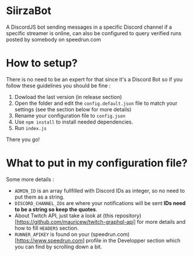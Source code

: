 # SiirzaBot
A DiscordJS bot sending messages in a specific Discord channel if a specific streamer is online, can also be configured to query verified runs posted by somebody on speedrun.com 


# How to setup?
There is no need to be an expert for that since it's a Discord Bot so if you follow these guidelines you should be fine :

1. Dowload the last version (in release section)
2. Open the folder and edit the `config.default.json` file to match your settings (see the section below for more details)
3. Rename your configuration file to `config.json`
4. Use `npm install` to install needed dependencies.
5. Run `index.js`

There you go!

# What to put in my configuration file?
Some more details :
- `ADMIN_ID` is an array fullfilled with Discord IDs as integer, so no need to put them as a string.
- `DISCORD_CHANNEL_ID`s are where your notifications will be sent **IDs need to be a string so keep the quotes**.
- About Twitch API, just take a look at (this repository)[https://github.com/mauricew/twitch-graphql-api] for more details and how to fill `HEADERS` section.
- `RUNNER_APIKEY` is found on your (speedrun.com)[https://www.speedrun.com] profile in the Developper section which you can find by scrolling down a bit.
